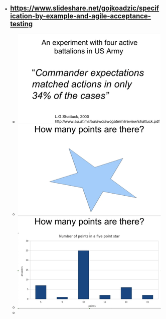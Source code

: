 - https://www.slideshare.net/gojkoadzic/specification-by-example-and-agile-acceptance-testing
	-
	- ![image.png](../assets/image_1656148194464_0.png)
	- ![image.png](../assets/image_1656148226441_0.png)
	- ![image.png](../assets/image_1656148261360_0.png)
	-